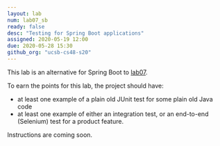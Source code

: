 ```yaml
---
layout: lab
num: lab07_sb
ready: false
desc: "Testing for Spring Boot applications"
assigned: 2020-05-19 12:00
due: 2020-05-28 15:30
github_org: "ucsb-cs48-s20"
---
```



This lab is an alternative for Spring Boot to [lab07](https://ucsb-cs48.github.io/s20/lab/lab07/).

To earn the points for this lab, the project should have:
* at least one example of a plain old JUnit test for some plain old Java code
* at least one example of either an integration test, or an end-to-end (Selenium) test for a product feature.

Instructions are coming soon.
